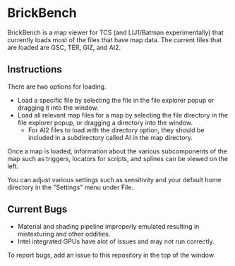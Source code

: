 # BrickBench
BrickBench is a map viewer for TCS (and LIJ1/Batman experimentally) that currently loads most of the files that have map data. The current files
that are loaded are GSC, TER, GIZ, and AI2.

## Instructions
There are two options for loading. 
* Load a specific file by selecting the file in the file explorer popup or dragging it into the window.
* Load all relevant map files for a map by selecting the file directory in the file explorer popup, or dragging a directory into the window.
  * For AI2 files to load with the
directory option, they should be included in a subdirectory called AI in the map directory.

Once a map is loaded, information about the various subcomponents of the map such as triggers, locators for scripts, and splines can
be viewed on the left.

You can adjust various settings such as sensitivity and your default home directory in the "Settings" menu under File.

## Current Bugs
* Material and shading pipeline improperly emulated resulting in mistexturing and other oddities.
* Intel integrated GPUs have alot of issues and may not run correctly.

To report bugs, add an issue to this repository in the top of the window.

